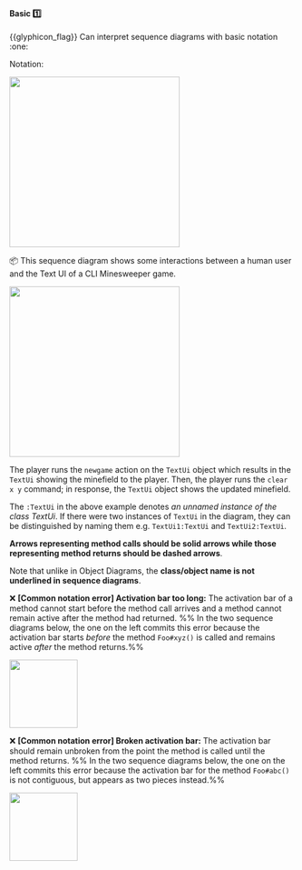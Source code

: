 <div id="title">

#### Basic :one:

<span id="prereqs"></span>

</div>
<span id="outcomes">{{glyphicon_flag}} Can interpret sequence diagrams with basic notation :one:</span>

<div id="body">

Notation:

<img src="{{baseUrl}}/uml/sequenceDiagrams/basic/images/notation.png" height="300" />
<p/>

<tip-box>

:package: This sequence diagram shows some interactions between a human user and the Text UI of a <tooltip content="Command Line Interface">CLI</tooltip> Minesweeper game.

<img src="{{baseUrl}}/uml/sequenceDiagrams/basic/images/playerText.png" height="300" />
<p/>

The player runs the `newgame` action on the `TextUi` object which results in the `TextUi` showing the minefield to the player. Then, the player runs the `clear x y` command; in response, the `TextUi` object shows the updated minefield.

</tip-box>

The `:TextUi` in the above example denotes _an unnamed instance of the class TextUi_. If there were two instances of `TextUi` in the diagram, they can be distinguished by naming them e.g. `TextUi1:TextUi` and `TextUi2:TextUi`.

**Arrows representing method calls should be solid arrows while those representing method returns should be dashed arrows**.

Note that unlike in Object Diagrams, the **class/object name is not underlined in sequence diagrams**.

<tip-box> 

:x: **[Common notation error] Activation bar too long:** The activation bar of a method cannot start before the method call arrives and a method cannot remain active after the method had returned. %%&nbsp;In the two sequence diagrams below, the one on the left commits this error because the activation bar starts _before_ the method `Foo#xyz()` is called and remains active _after_ the method returns.%%

<img src="{{baseUrl}}/uml/sequenceDiagrams/basic/images/commonError-activationBarTooLong.png" height="120" />

:x: **[Common notation error] Broken activation bar:** The activation bar should remain unbroken from the point the method is called until the method returns. %%&nbsp;In the two sequence diagrams below, the one on the left commits this error because the activation bar for the method `Foo#abc()` is not contiguous, but appears as two pieces instead.%%

<img src="{{baseUrl}}/uml/sequenceDiagrams/basic/images/commonError-brokenActivationBar.png" height="120" />

</tip-box>

</div>

<div id="extras">
</div>